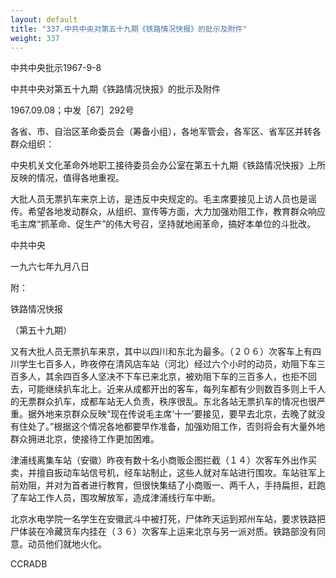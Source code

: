 ```yaml
---
layout: default
title: "337.中共中央对第五十九期《铁路情况快报》的批示及附件"
weight: 337
---
```


中共中央批示1967-9-8

中共中央对第五十九期《铁路情况快报》的批示及附件

1967.09.08；中发［67］292号

各省、市、自治区革命委员会（筹备小组），各地军管会，各军区、省军区并转各群众组织：

中央机关文化革命外地职工接待委员会办公室在第五十九期《铁路情况快报》上所反映的情况，值得各地重视。

大批人员无票扒车来京上访，是违反中央规定的。毛主席要接见上访人员也是谣传。希望各地发动群众，从组织、宣传等方面，大力加强劝阻工作，教育群众响应毛主席“抓革命、促生产”的伟大号召，坚持就地闹革命，搞好本单位的斗批改。

中共中央

一九六七年九月八日

附：

铁路情况快报

（第五十九期）

又有大批人员无票扒车来京，其中以四川和东北为最多。（２０６）次客车上有四川学生七百多人，昨夜停在清风店车站（河北）经过六个小时的动员，劝阻下车三百多人，其余四百多人坚决不下车已来北京，被劝阻下车的三百多人，也拒不回去，可能继续扒车北上。近来从成都开出的客车，每列车都有少则数百多则上千人的无票群众扒车，成都车站无人负责，秩序很乱。东北各站无票扒车的情况也很严重。据外地来京群众反映“现在传说毛主席‘十一’要接见，要早去北京，去晚了就没有住处了。”根据这个情况各地都要早作准备，加强劝阻工作，否则将会有大量外地群众拥进北京，使接待工作更加困难。

津浦线离集车站（安徽）昨夜有数十名小商贩企图拦截（１４）次客车外出作买卖，并擅自扳动车站信号机，经车站制止，这些人就对车站进行围攻。车站驻军上前劝阻，并对为首者进行教育，但很快集结了小商贩一、两千人，手持扁担，赶跑了车站工作人员，围攻解放军，造成津浦线行车中断。

北京水电学院一名学生在安徽武斗中被打死，尸体昨天运到郑州车站，要求铁路把尸体装在冷藏货车内挂在（３６）次客车上运来北京与另一派对质。铁路部没有同意。动员他们就地火化。

CCRADB

